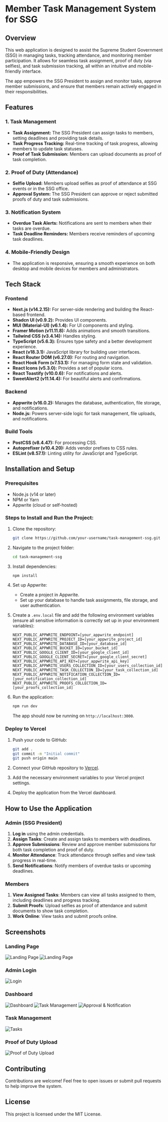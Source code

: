 # Member Task Management System for SSG

## Overview

This web application is designed to assist the Supreme Student Government (SSG) in managing tasks, tracking attendance, and monitoring member participation. It allows for seamless task assignment, proof of duty (via selfies), and task submission tracking, all within an intuitive and mobile-friendly interface.

The app empowers the SSG President to assign and monitor tasks, approve member submissions, and ensure that members remain actively engaged in their responsibilities.

## Features

### 1. Task Management
- **Task Assignment:** The SSG President can assign tasks to members, setting deadlines and providing task details.
- **Task Progress Tracking:** Real-time tracking of task progress, allowing members to update task statuses.
- **Proof of Task Submission:** Members can upload documents as proof of task completion.

### 2. Proof of Duty (Attendance)
- **Selfie Upload:** Members upload selfies as proof of attendance at SSG events or in the SSG office.
- **Approval System:** The SSG President can approve or reject submitted proofs of duty and task submissions.

### 3. Notification System
- **Overdue Task Alerts:** Notifications are sent to members when their tasks are overdue.
- **Task Deadline Reminders:** Members receive reminders of upcoming task deadlines.

### 4. Mobile-Friendly Design
- The application is responsive, ensuring a smooth experience on both desktop and mobile devices for members and administrators.

## Tech Stack

### Frontend
- **Next.js (v14.2.15):** For server-side rendering and building the React-based frontend.
- **Shadcn UI (v0.9.2):** Provides UI components.
- **MUI (Material-UI) (v6.1.4):** For UI components and styling.
- **Framer Motion (v11.11.8):** Adds animations and smooth transitions.
- **Tailwind CSS (v3.4.14):** Handles styling.
- **TypeScript (v5.6.3):** Ensures type safety and a better development experience.
- **React (v18.3.1):** JavaScript library for building user interfaces.
- **React Router DOM (v6.27.0):** For routing and navigation.
- **React Hook Form (v7.53.1):** For managing form state and validation.
- **React Icons (v5.3.0):** Provides a set of popular icons.
- **React Toastify (v10.0.6):** For notifications and alerts.
- **SweetAlert2 (v11.14.4):** For beautiful alerts and confirmations.

### Backend
- **Appwrite (v16.0.2):** Manages the database, authentication, file storage, and notifications.
- **Node.js:** Powers server-side logic for task management, file uploads, and notifications.

### Build Tools
- **PostCSS (v8.4.47):** For processing CSS.
- **Autoprefixer (v10.4.20):** Adds vendor prefixes to CSS rules.
- **ESLint (v8.57.1):** Linting utility for JavaScript and TypeScript.

## Installation and Setup

### Prerequisites
- Node.js (v14 or later)
- NPM or Yarn
- Appwrite (cloud or self-hosted)

### Steps to Install and Run the Project:

1. Clone the repository:

   ```bash
   git clone https://github.com/your-username/task-management-ssg.git
   ```

2. Navigate to the project folder:

   ```bash
   cd task-management-ssg
   ```

3. Install dependencies:

   ```bash
   npm install
   ```

4. Set up Appwrite:
   - Create a project in Appwrite.
   - Set up your database to handle task assignments, file storage, and user authentication.

5. Create a `.env.local` file and add the following environment variables (ensure all sensitive information is correctly set up in your environment variables):

   ```plaintext
   NEXT_PUBLIC_APPWRITE_ENDPOINT=[your_appwrite_endpoint]
   NEXT_PUBLIC_APPWRITE_PROJECT_ID=[your_appwrite_project_id]
   NEXT_PUBLIC_APPWRITE_DATABASE_ID=[your_database_id]
   NEXT_PUBLIC_APPWRITE_BUCKET_ID=[your_bucket_id]
   NEXT_PUBLIC_GOOGLE_CLIENT_ID=[your_google_client_id]
   NEXT_PUBLIC_GOOGLE_CLIENT_SECRET=[your_google_client_secret]
   NEXT_PUBLIC_APPWRITE_API_KEY=[your_appwrite_api_key]
   NEXT_PUBLIC_APPWRITE_USERS_COLLECTION_ID=[your_users_collection_id]
   NEXT_PUBLIC_APPWRITE_TASK_COLLECTION_ID=[your_task_collection_id]
   NEXT_PUBLIC_APPWRITE_NOTIFICATION_COLLECTION_ID=[your_notification_collection_id]
   NEXT_PUBLIC_APPWRITE_PROOFS_COLLECTION_ID=[your_proofs_collection_id]
   ```

6. Run the application:

   ```bash
   npm run dev
   ```

   The app should now be running on `http://localhost:3000`.

### Deploy to Vercel

1. Push your code to GitHub:

   ```bash
   git add .
   git commit -m "Initial commit"
   git push origin main
   ```

2. Connect your GitHub repository to [Vercel](https://vercel.com/).

3. Add the necessary environment variables to your Vercel project settings.

4. Deploy the application from the Vercel dashboard.

## How to Use the Application

### Admin (SSG President)
1. **Log in** using the admin credentials.
2. **Assign Tasks**: Create and assign tasks to members with deadlines.
3. **Approve Submissions**: Review and approve member submissions for both task completion and proof of duty.
4. **Monitor Attendance**: Track attendance through selfies and view task progress in real-time.
5. **Send Notifications**: Notify members of overdue tasks or upcoming deadlines.

### Members
1. **View Assigned Tasks**: Members can view all tasks assigned to them, including deadlines and progress tracking.
2. **Submit Proofs**: Upload selfies as proof of attendance and submit documents to show task completion.
3. **Work Online**: View tasks and submit proofs online.

## Screenshots

### Landing Page
![Landing Page](screenshots/taskmanager.png)
![Landing Page](screenshots/taskmanager1.png)

### Admin Login
![Login](screenshots/#taskmanger2.png)

### Dashboard
![Dashboard](screenshots/#taskmanager5.png)
![Task Management](screenshots/#taskmanager6.png)
![Approval & Notification](screenshots/#taskmanager7.png)

### Task Management
![Tasks](screenshots/#taskmanager4.png)

### Proof of Duty Upload
![Proof of Duty Upload](screenshots/#taskmanager3.png)

## Contributing

Contributions are welcome! Feel free to open issues or submit pull requests to help improve the system.

## License

This project is licensed under the MIT License.